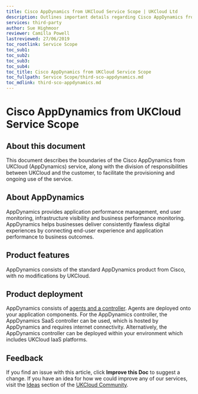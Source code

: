 ```yaml
---
title: Cisco AppDynamics from UKCloud Service Scope | UKCloud Ltd
description: Outlines important details regarding Cisco AppDynamics from UKCloud
services: third-party
author: Sue Highmoor
reviewer: Camilla Powell
lastreviewed: 27/06/2019
toc_rootlink: Service Scope
toc_sub1: 
toc_sub2:
toc_sub3:
toc_sub4:
toc_title: Cisco AppDynamics from UKCloud Service Scope
toc_fullpath: Service Scope/third-sco-appdynamics.md
toc_mdlink: third-sco-appdynamics.md
---
```


# Cisco AppDynamics from UKCloud Service Scope

## About this document

This document describes the boundaries of the Cisco AppDynamics from UKCloud (AppDynamics) service, along with the division of responsibilities between UKCloud and the customer, to facilitate the provisioning and ongoing use of the service.

## About AppDynamics

AppDynamics provides application performance management, end user monitoring, infrastructure visibility and business performance monitoring. AppDynamics helps businesses deliver consistently flawless digital experiences by connecting end-user experience and application performance to business outcomes.

## Product features

AppDynamics consists of the standard AppDynamics product from Cisco, with no modifications by UKCloud.

## Product deployment

AppDynamics consists of [agents and a controller](https://www.appdynamics.com/how-it-works/agents-and-controller/). Agents are deployed onto your application components. For the AppDynamics controller, the AppDynamics SaaS controller can be used, which is hosted by AppDynamics and requires internet connectivity. Alternatively, the AppDynamics controller can be deployed within your environment which includes UKCloud IaaS platforms.

## Feedback

If you find an issue with this article, click **Improve this Doc** to suggest a change. If you have an idea for how we could improve any of our services, visit the [Ideas](https://community.ukcloud.com/ideas) section of the [UKCloud Community](https://community.ukcloud.com).
